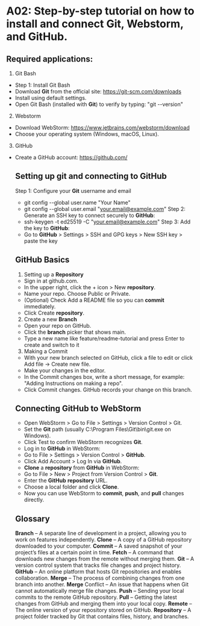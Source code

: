 # A02: Step-by-step tutorial on how to install and connect Git, Webstorm, and GitHub.

## Required applications: 
1. Git Bash
- Step 1: Install Git Bash
- Download **Git** from the official site: https://git-scm.com/downloads
- Install using default settings.
- Open Git Bash (installed with **Git**) to verify by typing:
  "git --version"

2. Webstorm
- Download WebStorm: https://www.jetbrains.com/webstorm/download
- Choose your operating system (Windows, macOS, Linux).
  
3. GitHub 
- Create a GitHub account: https://github.com/

  ## Setting up git and connecting to GitHub
  Step 1: Configure your **Git** username and email
  - git config --global user.name "Your Name"
  - git config --global user.email "your.email@example.com"
  Step 2: Generate an SSH key to connect securely to **GitHub**:
  - ssh-keygen -t ed25519 -C "your.email@example.com"
  Step 3: Add the key to **GitHub**:
  - Go to **GitHub** > Settings > SSH and GPG keys > New SSH key > paste the key
 
  ## GitHub Basics
  1. Setting up a **Repository**
  - Sign in at github.com.
  - In the upper right, click the + icon > New **repository**.
  - Name your repo. Choose Public or Private.
  - (Optional) Check Add a README file so you can **commit** immediately.
  - Click Create **repository**.
    
  2. Create a new **Branch**
  - Open your repo on GitHub.
  - Click the **branch** picker that shows main.
  - Type a new name like feature/readme-tutorial and press Enter to create and switch to it

  3. Making a Commit
  - With your new branch selected on GitHub, click a file to edit or click Add file → Create new file.
  - Make your changes in the editor.
  - In the Commit changes box, write a short message, for example: "Adding Instructions on making a repo".
  - Click Commit changes. GitHub records your change on this branch.
    
  ## Connecting GitHub to WebStorm
  - Open WebStorm > Go to File > Settings > Version Control > Git.
  - Set the **Git** path (usually C:\Program Files\Git\bin\git.exe on Windows).
  - Click Test to confirm WebStorm recognizes **Git**.
  - Log in to **GitHub** in WebStorm:
  - Go to File > Settings > Version Control > **GitHub**.
  - Click Add Account > Log In via **GitHub**.
  - **Clone** a **repository** from **GitHub** in WebStorm:
  - Go to File > New > Project from Version Control > **Git**.
  - Enter the **GitHub** **repository** URL.
  - Choose a local folder and click **Clone**.
  - Now you can use WebStorm to **commit**, **push**, and **pull** changes directly.
 
  ## Glossary
  **Branch** – A separate line of development in a project, allowing you to work on features independently.
  **Clone** – A copy of a GitHub repository downloaded to your computer.
  **Commit** – A saved snapshot of your project’s files at a certain point in time.
  **Fetch** – A command that downloads new changes from the remote without merging them.
  **Git** – A version control system that tracks file changes and project history.
  **GitHub** – An online platform that hosts Git repositories and enables collaboration.
  **Merge** – The process of combining changes from one branch into another.
  **Merge** Conflict – An issue that happens when Git cannot automatically merge file changes.
  **Push** – Sending your local commits to the remote GitHub repository.
  **Pull** – Getting the latest changes from GitHub and merging them into your local copy.
  **Remote** – The online version of your repository stored on GitHub.
  **Repository** – A project folder tracked by Git that contains files, history, and branches.

  
